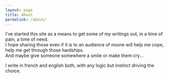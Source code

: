 ```yaml
---
layout: page
title: About
permalink: /about/
---
```


I've started this site as a means to get some of my writings out, in a time of pain, a time of need.<br/>
I hope sharing those even if it is to an audience of noone will help me cope, help me get through those hardships.<br/>
And maybe give someone somewhere a smile or make them cry...

I write in french and english both, with any logic but instinct driving the choice.